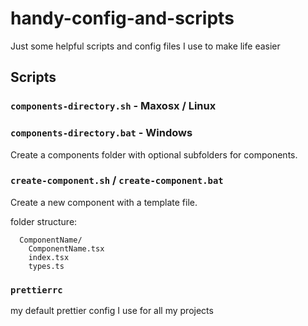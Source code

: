 # handy-config-and-scripts

Just some helpful scripts and config files I use to make life easier

## Scripts

### `components-directory.sh` - Maxosx / Linux
### `components-directory.bat` - Windows

Create a components folder with optional subfolders for components.

### `create-component.sh` / `create-component.bat`

Create a new component with a template file.

folder structure:

```
  ComponentName/
    ComponentName.tsx
    index.tsx
    types.ts
```

### `prettierrc`

my default prettier config I use for all my projects

